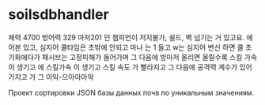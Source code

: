 # soilsdbhandler
체력 4700 방어력 329 마저201 인 챔피언이 저지불가, 쉴드, 벽 넘기는 거 있고요. 에어본 있고, 심지어 쿨타임은  초밖에 안되고 마나 는 1️ 들고 w는 심지어 변신 하면 쿨 초기화에다가 패시브는 고정피해가 들어가며 그 다음에 방마저 올리면 올릴수록 스킬 가속 이 생기고 에 스킬가속 이 생기고 스킬 속도 가 빨라지고 그 다음에 공격력 계수가 있어가지고 가 그 이익-으아아아악



Проект сортировки JSON базы данных почв по уникальным значениям.
